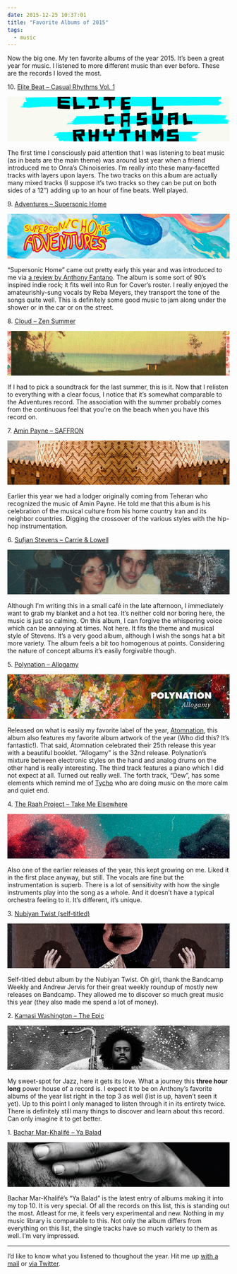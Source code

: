 ```yaml
---
date: 2015-12-25 10:37:01
title: "Favorite Albums of 2015"
tags:
  - music
---
```

<p>Now the big one. My ten favorite albums of the year 2015. It’s been a great year for music. I listened to more different music than ever before. These are the records I loved the most.</p>



<p>10. <a href="https://boomarmnation.bandcamp.com/album/casual-rhythms-vol-1">Elite Beat – Casual Rhythms Vol. 1</a></p>

<p><img src="/img/posts/albums-2015/10.jpg"></p>

<p>The first time I consciously paid attention that I was listening to beat music (as in beats are the main theme) was around last year when a friend introduced me to Onra’s Chinoiseries. I’m really into these many-facetted tracks with layers upon layers. The two tracks on this album are actually many mixed tracks (I suppose it’s two tracks so they can be put on both sides of a 12″) adding up to an hour of fine beats. Well played.</p>



<p>9. <a href="https://runforcoverrecords.bandcamp.com/album/supersonic-home">Adventures – Supersonic Home</a></p>

<p><img src="/img/posts/albums-2015/09.jpg"></p>

<p>“Supersonic Home” came out pretty early this year and was introduced to me via <a href="https://www.youtube.com/watch?v=hehR6VpW-lk">a review by Anthony Fantano</a>. The album is some sort of 90’s inspired indie rock; it fits well into Run for Cover’s roster. I really enjoyed the amateurishly-sung vocals by Reba Meyers, they transport the tone of the songs quite well. This is definitely some good music to jam along under the shower or in the car or on the street.</p>



<p>8. <a href="https://papertrailrecords.bandcamp.com/album/zen-summer">Cloud – Zen Summer</a></p>

<p><img src="/img/posts/albums-2015/08.jpg"></p>

<p>If I had to pick a soundtrack for the last summer, this is it. Now that I relisten to everything with a clear focus, I notice that it’s somewhat comparable to the Adventures record. The association with the summer probably comes from the continuous feel that you’re on the beach when you have this record on.</p>



<p>7. <a href="https://aminpayne.bandcamp.com/album/saffron">Amin Payne – SAFFRON</a></p>

<p><img src="/img/posts/albums-2015/07.jpg"></p>

<p>Earlier this year we had a lodger originally coming from Teheran who recognized the music of Amin Payne. He told me that this album is his celebration of the musical culture from his home country Iran and its neighbor countries. Digging the crossover of the various styles with the hip-hop instrumentation.</p>



<p>6. <a href="http://music.sufjan.com/album/carrie-lowell">Sufjan Stevens – Carrie &amp; Lowell</a></p>

<p><img src="/img/posts/albums-2015/06.jpg"></p>

<p>Although I’m writing this in a small café in the late afternoon, I immediately want to grab my blanket and a hot tea. It’s neither cold nor boring here, the music is just so calming. On this album, I can forgive the whispering voice which can be annoying at times. Not here. It fits the theme and musical style of Stevens. It’s a very good album, although I wish the songs hat a bit more variety. The album feels a bit too homogenous at points. Considering the nature of concept albums it’s easily forgivable though.</p>



<p>5. <a href="https://atomnation.bandcamp.com/album/allogamy">Polynation – Allogamy</a></p>

<p><img src="/img/posts/albums-2015/05.jpg"></p>

<p>Released on what is easily my favorite label of the year, <a href="https://atomnation.bandcamp.com/">Atomnation</a>, this album also features my favorite album artwork of the year (Who did this? It’s fantastic!). That said, Atomnation celebrated their 25th release this year with a beautiful booklet. “Allogamy” is the 32nd release. Polynation’s mixture between electronic styles on the hand and analog drums on the other hand is really interesting. The third track features a piano which I did not expect at all. Turned out really well. The forth track, “Dew”, has some elements which remind me of <a href="http://tychomusic.com/awake/">Tycho</a> who are doing music on the more calm and quiet end.</p>



<p>4. <a href="https://theraahproject.bandcamp.com/album/take-me-elsewhere">The Raah Project – Take Me Elsewhere</a></p>

<p><img src="/img/posts/albums-2015/04.jpg"></p>

<p>Also one of the earlier releases of the year, this kept growing on me. Liked it in the first place anyway, but still. The vocals are fine but the instrumentation is superb. There is a lot of sensitivity with how the single instruments play into the song as a whole. And it doesn’t have a typical orchestra feeling to it. It’s different, it’s unique.</p>



<p>3. <a href="https://wormfoodrecords.bandcamp.com/album/nubiyan-twist-wf103">Nubiyan Twist (self-titled)</a></p>

<p><img src="/img/posts/albums-2015/03.jpg"></p>

<p>Self-titled debut album by the Nubiyan Twist. Oh girl, thank the Bandcamp Weekly and Andrew Jervis for their great weekly roundup of mostly new releases on Bandcamp. They allowed me to discover so much great music this year (they also made me spend a lot of money).</p>



<p>2. <a href="http://ninjatune.net/release/kamasi-washington/the-epic">Kamasi Washington – The Epic</a></p>

<p><img src="/img/posts/albums-2015/02.jpg"></p>

<p>My sweet-spot for Jazz, here it gets its love. What a journey this <b>three hour long</b> power house of a record is. I expect it to be on Anthony’s favorite albums of the year list right in the top 3 as well (list is up, haven’t seen it yet). Up to this point I only managed to listen through it in its entirety twice. There is definitely still many things to discover and learn about this record. Can only imagine it to get better.</p>



<p>1. <a href="https://infine-rec.bandcamp.com/album/ya-balad">Bachar Mar-Khalifé – Ya Balad</a></p>

<p><img src="/img/posts/albums-2015/01.jpg"></p>

<p>Bachar Mar-Khalifé’s “Ya Balad” is the latest entry of albums making it into my top 10. It is very special. Of all the records on this list, this is standing out the most. Atleast for me, it feels very experimental and new. Nothing in my music library is comparable to this. Not only the album differs from everything on this list, the single tracks have so much variety to them as well. I’m very impressed.</p>



<hr>

<p>I’d like to know what you listened to thoughout the year. Hit me up <a href="mailto:{{ site.author.email }}">with a mail</a> or <a href="{{ site.author.twitter }}">via Twitter</a>.</p>
